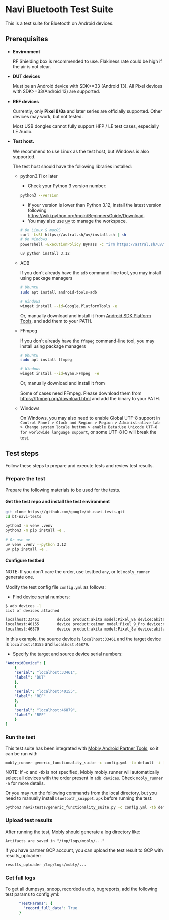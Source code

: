 # Navi Bluetooth Test Suite

This is a test suite for Bluetooth on Android devices.

## Prerequisites

* **Environment**

  RF Shielding box is recommended to use. Flakiness rate could be high if the air is not clear.

* **DUT devices**

  Must be an Android device with SDK>=33 (Android 13). All Pixel devices with SDK>=33(Android 13) are supported.

* **REF devices**

  Currently, only **Pixel 8/8a** and later series are officially supported. Other devices may work, but not tested.
  
  Most USB dongles cannot fully support HFP / LE test cases, especially LE Audio.

* **Test host.**

  We recommend to use Linux as the test host, but Windows is also supported.

  The test host should have the following libraries installed:
  * python3.11 or later
    * Check your Python 3 version number:

    ```bash
    python3 --version
    ```

    * If your version is lower than Python 3.12, install the latest version
    following <https://wiki.python.org/moin/BeginnersGuide/Download>.
    * You may also use [uv](https://github.com/astral-sh/uv) to manage the workspace.

    ```bash
    # On Linux & macOS
    curl -LsSf https://astral.sh/uv/install.sh | sh
    # On Windows
    powershell -ExecutionPolicy ByPass -c "irm https://astral.sh/uv/install.ps1 | iex"

    uv python install 3.12
    ```

  * ADB

    If you don't already have the `adb` command-line tool, you may install using package managers

    ```bash
    # Ubuntu
    sudo apt install android-tools-adb

    # Windows
    winget install --id=Google.PlatformTools -e
    ```

    Or, manually download and install it from
      [Android SDK Platform Tools](https://developer.android.com/tools/releases/platform-tools#downloads), and add them to your PATH.

  * FFmpeg

    If you don't already have the `ffmpeg` command-line tool, you may install using package managers

    ```bash
    # Ubuntu
    sudo apt install ffmpeg

    # Windows
    winget install --id=Gyan.FFmpeg  -e
    ```

    Or, manually download and install it from

    Some of cases need FFmpeg. Please download them from <https://ffmpeg.org/download.html> and add the binary to your PATH.

  * Windows

    On Windows, you may also need to enable Global UTF-8 support in `Control Panel > Clock and Region > Region > Administrative tab > Change system locale button > enable Beta:Use Unicode UTF-8 for worldwide language support`, or some UTF-8 IO will break the test.

## Test steps

Follow these steps to prepare and execute tests and review test results.

### Prepare the test

Prepare the following materials to be used for the tests.

#### Get the test repo and install the test environment

```bash
git clone https://github.com/google/bt-navi-tests.git
cd bt-navi-tests

python3 -m venv .venv
python3 -m pip install -e .

# Or use uv
uv venv .venv --python 3.12
uv pip install -e .
```

#### Configure testbed

NOTE: If you don't care the order, use testbed `any`, or let `mobly_runner` generate one.

Modify the test config file `config.yml` as follows:

* Find device serial numbers:

```bash
$ adb devices -l
List of devices attached

localhost:33461        device product:akita model:Pixel_8a device:akita transport_id:5
localhost:40155        device product:caiman model:Pixel_9_Pro device:caiman transport_id:3
localhost:46879        device product:akita model:Pixel_8a device:akita transport_id:4
```

In this example, the source device is `localhost:33461` and the target
device is `localhost:40155` and `localhost:46879`.

* Specify the target and source device serial numbers:

```yaml
"AndroidDevice": [
    {
    "serial": "localhost:33461",
    "label": "DUT"
    },
    {
    "serial": "localhost:40155",
    "label": "REF"
    },
    {
    "serial": "localhost:46879",
    "label": "REF"
    }
]
```

### Run the test

This test suite has been integrated with [Mobly Android Partner Tools](https://github.com/android/mobly-android-partner-tools/tree/main), so it can be run with

```bash
mobly_runner generic_functionality_suite -c config.yml -tb default -i [-u]
```

NOTE: If -c and -tb is not specified, Mobly mobly_runner will automatically select all devices with the order present in `adb devices`. Check `mobly_runner -h` for more details.

Or you may run the following commands from the local directory, but you need to manually install `bluetooth_snippet.apk` before running the test:

```bash
python3 navi/tests/generic_functionality_suite.py -c config.yml -tb default
```

### Upload test results

After running the test, Mobly should generate a log directory like:

```log
Artifacts are saved in "/tmp/logs/mobly/..."
```

If you have partner GCP account, you can upload the test result to GCP with results_uploader:

```bash
results_uploader /tmp/logs/mobly/...
```

### Get full logs

To get all dumpsys, snoop, recorded audio, bugreports, add the following test params to config.yml:

```yml
      "TestParams": {
        "record_full_data": True
      }
```
